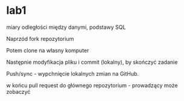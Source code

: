 lab1
====

miary odległości między danymi, podstawy SQL


Naprzód fork repozytorium

Potem clone na własny komputer

Następnie modyfikacja pliku i commit (lokalny), by skończyć zadanie

Push/sync - wypchnięcie lokalnych zmian na GitHub.

w końcu pull request do głównego repozytorium - prowadzący może zobaczyć

